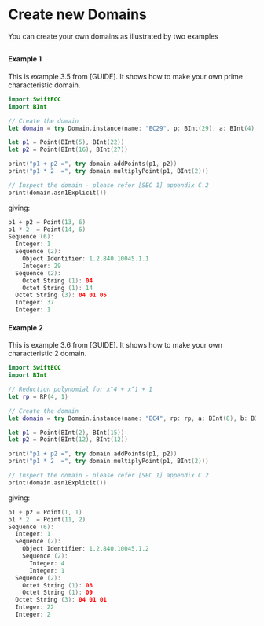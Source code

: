 # Create new Domains

You can create your own domains as illustrated by two examples

## 

#### Example 1

This is example 3.5 from [GUIDE]. It shows how to make your own prime characteristic domain.

```swift
import SwiftECC
import BInt

// Create the domain
let domain = try Domain.instance(name: "EC29", p: BInt(29), a: BInt(4), b: BInt(20), gx: BInt(1), gy: BInt(5), order: BInt(37), cofactor: 1)

let p1 = Point(BInt(5), BInt(22))
let p2 = Point(BInt(16), BInt(27))

print("p1 + p2 =", try domain.addPoints(p1, p2))
print("p1 * 2  =", try domain.multiplyPoint(p1, BInt(2)))

// Inspect the domain - please refer [SEC 1] appendix C.2
print(domain.asn1Explicit())
```

giving:

```swift
p1 + p2 = Point(13, 6)
p1 * 2  = Point(14, 6)
Sequence (6):
  Integer: 1
  Sequence (2):
    Object Identifier: 1.2.840.10045.1.1
    Integer: 29
  Sequence (2):
    Octet String (1): 04
    Octet String (1): 14
  Octet String (3): 04 01 05
  Integer: 37
  Integer: 1
```

#### Example 2

This is example 3.6 from [GUIDE]. It shows how to make your own characteristic 2 domain.

```swift
import SwiftECC
import BInt

// Reduction polynomial for x^4 + x^1 + 1    
let rp = RP(4, 1)

// Create the domain
let domain = try Domain.instance(name: "EC4", rp: rp, a: BInt(8), b: BInt(9), gx: BInt(1), gy: BInt(1), order: BInt(22), cofactor: 2)

let p1 = Point(BInt(2), BInt(15))
let p2 = Point(BInt(12), BInt(12))

print("p1 + p2 =", try domain.addPoints(p1, p2))
print("p1 * 2  =", try domain.multiplyPoint(p1, BInt(2)))

// Inspect the domain - please refer [SEC 1] appendix C.2
print(domain.asn1Explicit())
```

giving:

```swift
p1 + p2 = Point(1, 1)
p1 * 2  = Point(11, 2)
Sequence (6):
  Integer: 1
  Sequence (2):
    Object Identifier: 1.2.840.10045.1.2
    Sequence (2):
      Integer: 4
      Integer: 1
  Sequence (2):
    Octet String (1): 08
    Octet String (1): 09
  Octet String (3): 04 01 01
  Integer: 22
  Integer: 2
```
